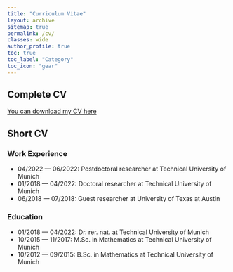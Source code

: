 ```yaml
---
title: "Curriculum Vitae"
layout: archive
sitemap: true
permalink: /cv/
classes: wide
author_profile: true
toc: true
toc_label: "Category"
toc_icon: "gear"
---
```


## Complete CV

[You can download my CV here](/assets/CV.pdf)

## Short CV

### Work Experience
- 04/2022 — 06/2022: Postdoctoral researcher at Technical University of Munich
- 01/2018 — 04/2022: Doctoral researcher at Technical University of Munich
- 06/2018 — 07/2018: Guest researcher at University of Texas at Austin


### Education
- 01/2018 — 04/2022: Dr. rer. nat. at Technical University of Munich
- 10/2015 — 11/2017: M.Sc. in Mathematics at Technical University of Munich
- 10/2012 — 09/2015: B.Sc. in Mathematics at Technical University of Munich
